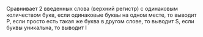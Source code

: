 Сравнивает 2 введенных слова (верхний регистр) с одинаковым количеством букв,
если одинаковые буквы на одном месте, то выводит P,
если просто есть такая же буква в другом слове, то выводит S, 
если буквы уникальна, то выводит I
